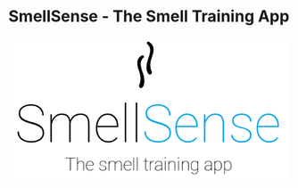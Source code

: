 # SmellSense - The Smell Training App

![SmellSense Banner](https://github.com/mattgoespro/public-resources/blob/master/images/SmellSense/smellsense-banner-transparent.png?raw=true)
